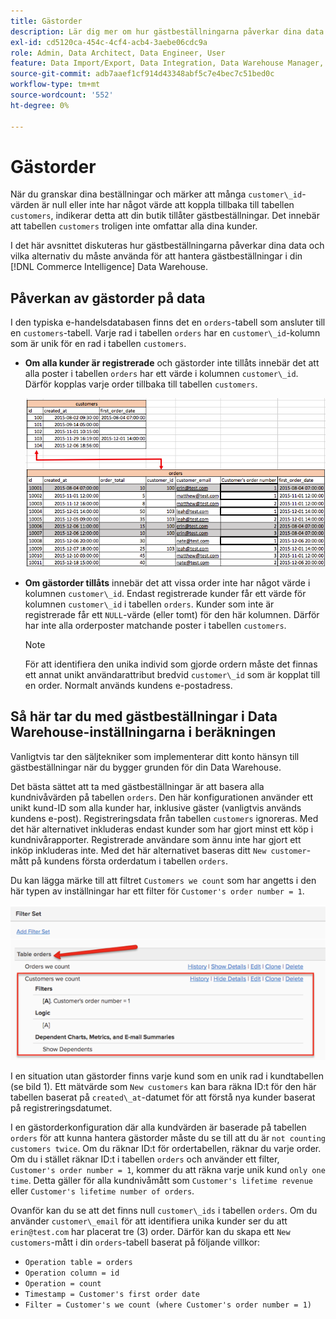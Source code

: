 ```yaml
---
title: Gästorder
description: Lär dig mer om hur gästbeställningarna påverkar dina data och vilka alternativ du måste ha för att kunna hantera gästbeställningar i din [!DNL Commerce Intelligence] Data Warehouse.
exl-id: cd5120ca-454c-4cf4-acb4-3aebe06cdc9a
role: Admin, Data Architect, Data Engineer, User
feature: Data Import/Export, Data Integration, Data Warehouse Manager, Commerce Tables
source-git-commit: adb7aaef1cf914d43348abf5c7e4bec7c51bed0c
workflow-type: tm+mt
source-wordcount: '552'
ht-degree: 0%

---
```


# Gästorder

När du granskar dina beställningar och märker att många `customer\_id`-värden är null eller inte har något värde att koppla tillbaka till tabellen `customers`, indikerar detta att din butik tillåter gästbeställningar. Det innebär att tabellen `customers` troligen inte omfattar alla dina kunder.

I det här avsnittet diskuteras hur gästbeställningarna påverkar dina data och vilka alternativ du måste använda för att hantera gästbeställningar i din [!DNL Commerce Intelligence] Data Warehouse.

## Påverkan av gästorder på data

I den typiska e-handelsdatabasen finns det en `orders`-tabell som ansluter till en `customers`-tabell. Varje rad i tabellen `orders` har en `customer\_id`-kolumn som är unik för en rad i tabellen `customers`.

* **Om alla kunder är registrerade** och gästorder inte tillåts innebär det att alla poster i tabellen `orders` har ett värde i kolumnen `customer\_id`. Därför kopplas varje order tillbaka till tabellen `customers`.

  ![](../../assets/guest-orders-4.png)

* **Om gästorder tillåts** innebär det att vissa order inte har något värde i kolumnen `customer\_id`. Endast registrerade kunder får ett värde för kolumnen `customer\_id` i tabellen `orders`. Kunder som inte är registrerade får ett `NULL`-värde (eller tomt) för den här kolumnen. Därför har inte alla orderposter matchande poster i tabellen `customers`.

  >[!NOTE]
  >
  >För att identifiera den unika individ som gjorde ordern måste det finnas ett annat unikt användarattribut bredvid `customer\_id` som är kopplat till en order. Normalt används kundens e-postadress.

## Så här tar du med gästbeställningar i Data Warehouse-inställningarna i beräkningen

Vanligtvis tar den säljtekniker som implementerar ditt konto hänsyn till gästbeställningar när du bygger grunden för din Data Warehouse.

Det bästa sättet att ta med gästbeställningar är att basera alla kundnivåvärden på tabellen `orders`. Den här konfigurationen använder ett unikt kund-ID som alla kunder har, inklusive gäster (vanligtvis används kundens e-post). Registreringsdata från tabellen `customers` ignoreras. Med det här alternativet inkluderas endast kunder som har gjort minst ett köp i kundnivårapporter. Registrerade användare som ännu inte har gjort ett inköp inkluderas inte. Med det här alternativet baseras ditt `New customer`-mått på kundens första orderdatum i tabellen `orders`.

Du kan lägga märke till att filtret `Customers we count` som har angetts i den här typen av inställningar har ett filter för `Customer's order number = 1`.

![](../../assets/guest-orders-filter-set.png)

I en situation utan gästorder finns varje kund som en unik rad i kundtabellen (se bild 1). Ett mätvärde som `New customers` kan bara räkna ID:t för den här tabellen baserat på `created\_at`-datumet för att förstå nya kunder baserat på registreringsdatumet.

I en gästorderkonfiguration där alla kundvärden är baserade på tabellen `orders` för att kunna hantera gästorder måste du se till att du är `not counting customers twice`. Om du räknar ID:t för ordertabellen, räknar du varje order. Om du i stället räknar ID:t i tabellen `orders` och använder ett filter, `Customer's order number = 1`, kommer du att räkna varje unik kund `only one time`. Detta gäller för alla kundnivåmått som `Customer's lifetime revenue` eller `Customer's lifetime number of orders`.

Ovanför kan du se att det finns null `customer\_ids` i tabellen `orders`. Om du använder `customer\_email` för att identifiera unika kunder ser du att `erin@test.com` har placerat tre (3) order. Därför kan du skapa ett `New customers`-mått i din `orders`-tabell baserat på följande villkor:

* `Operation table = orders`
* `Operation column = id`
* `Operation = count`
* `Timestamp = Customer's first order date`
* `Filter = Customer's we count (where Customer's order number = 1)`
